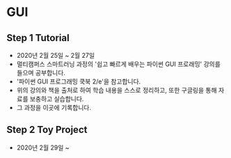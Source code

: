 # GUI



## Step 1 Tutorial

- 2020년 2월 25일  ~ 2월 27일 
- 멀티캠퍼스 스마트러닝 과정의 '쉽고 빠르게 배우는 파이썬 GUI 프로래밍' 강의를 들으며 공부합니다.
- '파이썬 GUI 프로그래밍 쿡북 2/e'을 참고합니다.
- 위의 강의와 책을 출처로 하여 학습 내용을 스스로 정리하고, 또한 구글링을 통해 자료를 보충하고 실습합니다.
- 그 과정을 이곳에 기록합니다.



## Step 2 Toy Project

- 2020년 2월 29일 ~

